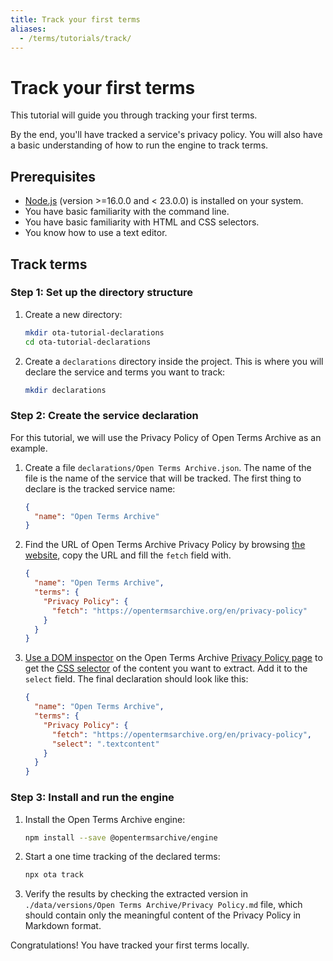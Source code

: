 ```yaml
---
title: Track your first terms
aliases:
  - /terms/tutorials/track/
---
```


# Track your first terms

This tutorial will guide you through tracking your first terms.

By the end, you'll have tracked a service's privacy policy. You will also have a basic understanding of how to run the engine to track terms.

## Prerequisites

- [Node.js](https://nodejs.org/en) (version >=16.0.0 and < 23.0.0) is installed on your system.
- You have basic familiarity with the command line.
- You have basic familiarity with HTML and CSS selectors.
- You know how to use a text editor.

## Track terms

### Step 1: Set up the directory structure

1. Create a new directory:
    ```bash
    mkdir ota-tutorial-declarations
    cd ota-tutorial-declarations
    ```

2. Create a `declarations` directory inside the project. This is where you will declare the service and terms you want to track:
    ```bash
    mkdir declarations
    ```

### Step 2: Create the service declaration

For this tutorial, we will use the Privacy Policy of Open Terms Archive as an example.

1. Create a file `declarations/Open Terms Archive.json`. The name of the file is the name of the service that will be tracked. The first thing to declare is the tracked service name:

    ```json
    {
      "name": "Open Terms Archive"
    }
    ```

2. Find the URL of Open Terms Archive Privacy Policy by browsing [the website](https://opentermsarchive.org), copy the URL and fill the `fetch` field with.

    ```json
    {
      "name": "Open Terms Archive",
      "terms": {
        "Privacy Policy": {
          "fetch": "https://opentermsarchive.org/en/privacy-policy"
        }
      }
    }
    ```

3. [Use a DOM inspector](https://developer.mozilla.org/en-US/docs/Learn_web_development/Core/Structuring_content/Debugging_HTML#using_a_dom_inspector) on the Open Terms Archive [Privacy Policy page](https://opentermsarchive.org/en/privacy-policy) to get the [CSS selector](https://developer.mozilla.org/en-US/docs/Web/CSS/CSS_selectors) of the content you want to extract. Add it to the `select` field. The final declaration should look like this:

    ```json
    {
      "name": "Open Terms Archive",
      "terms": {
        "Privacy Policy": {
          "fetch": "https://opentermsarchive.org/en/privacy-policy",
          "select": ".textcontent"
        }
      }
    }
    ```

### Step 3: Install and run the engine

1. Install the Open Terms Archive engine:
    ```bash
    npm install --save @opentermsarchive/engine
    ```

2. Start a one time tracking of the declared terms:
    ```bash
    npx ota track
    ```

3. Verify the results by checking the extracted version in `./data/versions/Open Terms Archive/Privacy Policy.md` file, which should contain only the meaningful content of the Privacy Policy in Markdown format.

Congratulations! You have tracked your first terms locally.

